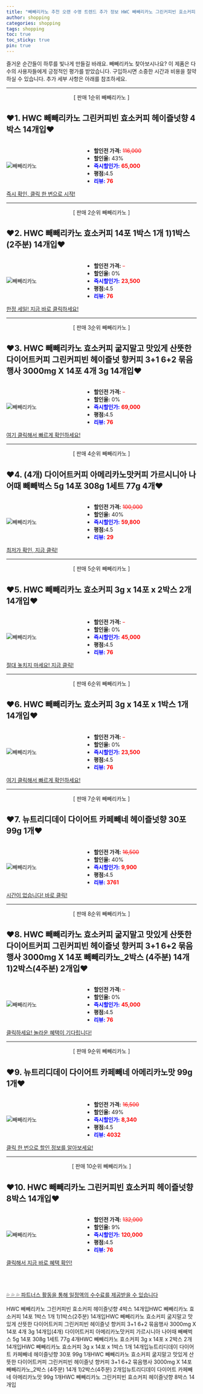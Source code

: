 ```yaml
---
title: "빼빼리카노 추천 오랜 수명 트렌드 추가 정보 HWC 빼빼리카노 그린커피빈 효소커피 헤이즐넛향"
author: shopping
categories: shopping
tags: shopping
toc: true
toc_sticky: true
pin: true
---
```

즐거운 순간들이 하루를 빛나게 만들길 바래요. 빼빼리카노 찾아보시나요? 이 제품은 다수의 사용자들에게 긍정적인 평가를 받았습니다. 구입하시면 소중한 시간과 비용을 절약하실 수 있습니다. 추가 세부 사항은 아래를 참조하세요.

---
<p class="toplist" style="margin: 0 auto; display: block; width: fit-content;">[ 판매 1순위 빼빼리카노 ]</p>

<h2><strong>❤️1. HWC 빼빼리카노 그린커피빈 효소커피 헤이즐넛향 4박스 14개입❤️</strong></h2>

<div style="display: flex; align-items: center;">
    <div style="flex: 0.4;">
        <img src="https://thumbnail8.coupangcdn.com/thumbnails/remote/230x230ex/image/vendor_inventory/af3e/6cf92e610aa75e6edc97404365a984789674bee2ba6c8b90c11402fc662e.jpg" alt="빼빼리카노" style="max-width: 100%;">
    </div>
    <div style="flex: 0.6; margin-left: 10px;">
        <ul>
            <li><strong>할인전 가격:</strong> <del style="color: red;">116,000</del></li>
            <li><strong>할인율:</strong> 43%</li>
            <li><span style='color:blue'><strong>즉시할인가:</strong></span> <span style='color:red'><strong>65,000</strong></span></li>
            <li><strong>평점:</strong>4.5</li>
            <li><span style='color:blue'><strong>리뷰:</strong></span> <span style='color:red'><strong>76</strong></span></li>
        </ul>
    </div>
</div>
<div class="center">
    <a href="https://selin100587.github.io?lptag=AF9450613&subid=githubio&pageKey=6805417524&traceid=V0-153&itemId=20497228568&vendorItemId=79267669392" class="myButton">
        즉시 확인, 클릭 한 번으로 시작!
    </a>
</div>


---
<p class="toplist" style="margin: 0 auto; display: block; width: fit-content;">[ 판매 2순위 빼빼리카노 ]</p>

<h2><strong>❤️2. HWC 빼빼리카노 효소커피 14포 1박스 1개 1)1박스(2주분) 14개입❤️</strong></h2>

<div style="display: flex; align-items: center;">
    <div style="flex: 0.4;">
        <img src="https://thumbnail8.coupangcdn.com/thumbnails/remote/230x230ex/image/vendor_inventory/9962/5f25a58a8c9ebd404206a847b951e5c6831253c805290f62c0cda72fc470.jpg" alt="빼빼리카노" style="max-width: 100%;">
    </div>
    <div style="flex: 0.6; margin-left: 10px;">
        <ul>
            <li><strong>할인전 가격:</strong> <del style="color: red;">-</del></li>
            <li><strong>할인율:</strong> 0%</li>
            <li><span style='color:blue'><strong>즉시할인가:</strong></span> <span style='color:red'><strong>23,500</strong></span></li>
            <li><strong>평점:</strong>4.5</li>
            <li><span style='color:blue'><strong>리뷰:</strong></span> <span style='color:red'><strong>76</strong></span></li>
        </ul>
    </div>
</div>
<div class="center">
    <a href="https://selin100587.github.io?lptag=AF9450613&subid=githubio&pageKey=6805417524&traceid=V0-153&itemId=12462144816&vendorItemId=80681109428" class="myButton">
        한정 세일! 지금 바로 클릭하세요!
    </a>
</div>


---
<p class="toplist" style="margin: 0 auto; display: block; width: fit-content;">[ 판매 3순위 빼빼리카노 ]</p>

<h2><strong>❤️3. HWC 빼빼리카노 효소커피 굶지말고 맛있게 산뜻한 다이어트커피 그린커피빈 헤이즐넛 향커피 3+1 6+2 묶음행사 3000mg X 14포 4개 3g 14개입❤️</strong></h2>

<div style="display: flex; align-items: center;">
    <div style="flex: 0.4;">
        <img src="https://thumbnail10.coupangcdn.com/thumbnails/remote/230x230ex/image/vendor_inventory/8453/27f8538f38e9131e786c900224c26af39cf7ba5429b97568dbc281989a83.png" alt="빼빼리카노" style="max-width: 100%;">
    </div>
    <div style="flex: 0.6; margin-left: 10px;">
        <ul>
            <li><strong>할인전 가격:</strong> <del style="color: red;">-</del></li>
            <li><strong>할인율:</strong> 0%</li>
            <li><span style='color:blue'><strong>즉시할인가:</strong></span> <span style='color:red'><strong>69,000</strong></span></li>
            <li><strong>평점:</strong>4.5</li>
            <li><span style='color:blue'><strong>리뷰:</strong></span> <span style='color:red'><strong>76</strong></span></li>
        </ul>
    </div>
</div>
<div class="center">
    <a href="https://selin100587.github.io?lptag=AF9450613&subid=githubio&pageKey=6805417524&traceid=V0-153&itemId=12462144830&vendorItemId=85059252869" class="myButton">
        여기 클릭해서 빠르게 확인하세요!
    </a>
</div>


---
<p class="toplist" style="margin: 0 auto; display: block; width: fit-content;">[ 판매 4순위 빼빼리카노 ]</p>

<h2><strong>❤️4. (4개) 다이어트커피 아메리카노맛커피 가르시니아 나어때 빼빼벅스 5g 14포 308g 1세트 77g 4개❤️</strong></h2>

<div style="display: flex; align-items: center;">
    <div style="flex: 0.4;">
        <img src="https://thumbnail9.coupangcdn.com/thumbnails/remote/230x230ex/image/vendor_inventory/e22c/bb0a4d20907e3719571283ed9cbd28cf952690d4b83f107e3fe48c34f7dc.jpg" alt="빼빼리카노" style="max-width: 100%;">
    </div>
    <div style="flex: 0.6; margin-left: 10px;">
        <ul>
            <li><strong>할인전 가격:</strong> <del style="color: red;">100,000</del></li>
            <li><strong>할인율:</strong> 40%</li>
            <li><span style='color:blue'><strong>즉시할인가:</strong></span> <span style='color:red'><strong>59,800</strong></span></li>
            <li><strong>평점:</strong>4.5</li>
            <li><span style='color:blue'><strong>리뷰:</strong></span> <span style='color:red'><strong>29</strong></span></li>
        </ul>
    </div>
</div>
<div class="center">
    <a href="https://selin100587.github.io?lptag=AF9450613&subid=githubio&pageKey=8235939098&traceid=V0-153&itemId=23706439892&vendorItemId=82676944049" class="myButton">
        최저가 확인, 지금 클릭!
    </a>
</div>


---
<p class="toplist" style="margin: 0 auto; display: block; width: fit-content;">[ 판매 5순위 빼빼리카노 ]</p>

<h2><strong>❤️5. HWC 빼빼리카노 효소커피 3g x 14포 x 2박스 2개 14개입❤️</strong></h2>

<div style="display: flex; align-items: center;">
    <div style="flex: 0.4;">
        <img src="https://thumbnail10.coupangcdn.com/thumbnails/remote/230x230ex/image/vendor_inventory/8f34/727d67774f0b6bc146a3a62a3ef4f6ee268f53f4978c9fb7681a5b507fc3.jpg" alt="빼빼리카노" style="max-width: 100%;">
    </div>
    <div style="flex: 0.6; margin-left: 10px;">
        <ul>
            <li><strong>할인전 가격:</strong> <del style="color: red;">-</del></li>
            <li><strong>할인율:</strong> 0%</li>
            <li><span style='color:blue'><strong>즉시할인가:</strong></span> <span style='color:red'><strong>45,000</strong></span></li>
            <li><strong>평점:</strong>4.5</li>
            <li><span style='color:blue'><strong>리뷰:</strong></span> <span style='color:red'><strong>76</strong></span></li>
        </ul>
    </div>
</div>
<div class="center">
    <a href="https://selin100587.github.io?lptag=AF9450613&subid=githubio&pageKey=6805417524&traceid=V0-153&itemId=13426555593&vendorItemId=85150521683" class="myButton">
        절대 놓치지 마세요! 지금 클릭!
    </a>
</div>


---
<p class="toplist" style="margin: 0 auto; display: block; width: fit-content;">[ 판매 6순위 빼빼리카노 ]</p>

<h2><strong>❤️6. HWC 빼빼리카노 효소커피 3g x 14포 x 1박스 1개 14개입❤️</strong></h2>

<div style="display: flex; align-items: center;">
    <div style="flex: 0.4;">
        <img src="https://thumbnail10.coupangcdn.com/thumbnails/remote/230x230ex/image/vendor_inventory/8f34/727d67774f0b6bc146a3a62a3ef4f6ee268f53f4978c9fb7681a5b507fc3.jpg" alt="빼빼리카노" style="max-width: 100%;">
    </div>
    <div style="flex: 0.6; margin-left: 10px;">
        <ul>
            <li><strong>할인전 가격:</strong> <del style="color: red;">-</del></li>
            <li><strong>할인율:</strong> 0%</li>
            <li><span style='color:blue'><strong>즉시할인가:</strong></span> <span style='color:red'><strong>23,500</strong></span></li>
            <li><strong>평점:</strong>4.5</li>
            <li><span style='color:blue'><strong>리뷰:</strong></span> <span style='color:red'><strong>76</strong></span></li>
        </ul>
    </div>
</div>
<div class="center">
    <a href="https://selin100587.github.io?lptag=AF9450613&subid=githubio&pageKey=6805417524&traceid=V0-153&itemId=16082126005&vendorItemId=83280245325" class="myButton">
        여기 클릭해서 빠르게 확인하세요!
    </a>
</div>


---
<p class="toplist" style="margin: 0 auto; display: block; width: fit-content;">[ 판매 7순위 빼빼리카노 ]</p>

<h2><strong>❤️7. 뉴트리디데이 다이어트 카페빼네 헤이즐넛향 30포 99g 1개❤️</strong></h2>

<div style="display: flex; align-items: center;">
    <div style="flex: 0.4;">
        <img src="https://thumbnail10.coupangcdn.com/thumbnails/remote/230x230ex/image/retail/images/1295473562243739-446d8884-9e61-43f8-be18-d9778e23f458.jpg" alt="빼빼리카노" style="max-width: 100%;">
    </div>
    <div style="flex: 0.6; margin-left: 10px;">
        <ul>
            <li><strong>할인전 가격:</strong> <del style="color: red;">16,500</del></li>
            <li><strong>할인율:</strong> 40%</li>
            <li><span style='color:blue'><strong>즉시할인가:</strong></span> <span style='color:red'><strong>9,900</strong></span></li>
            <li><strong>평점:</strong>4.5</li>
            <li><span style='color:blue'><strong>리뷰:</strong></span> <span style='color:red'><strong>3761</strong></span></li>
        </ul>
    </div>
</div>
<div class="center">
    <a href="https://selin100587.github.io?lptag=AF9450613&subid=githubio&pageKey=7248922919&traceid=V0-153&itemId=18434973744&vendorItemId=85147233620" class="myButton">
        시간이 없습니다! 바로 클릭!
    </a>
</div>


---
<p class="toplist" style="margin: 0 auto; display: block; width: fit-content;">[ 판매 8순위 빼빼리카노 ]</p>

<h2><strong>❤️8. HWC 빼빼리카노 효소커피 굶지말고 맛있게 산뜻한 다이어트커피 그린커피빈 헤이즐넛 향커피 3+1 6+2 묶음행사 3000mg X 14포 빼빼리카노_2박스 (4주분) 14개 1)2박스(4주분) 2개입❤️</strong></h2>

<div style="display: flex; align-items: center;">
    <div style="flex: 0.4;">
        <img src="https://thumbnail10.coupangcdn.com/thumbnails/remote/230x230ex/image/vendor_inventory/8453/27f8538f38e9131e786c900224c26af39cf7ba5429b97568dbc281989a83.png" alt="빼빼리카노" style="max-width: 100%;">
    </div>
    <div style="flex: 0.6; margin-left: 10px;">
        <ul>
            <li><strong>할인전 가격:</strong> <del style="color: red;">-</del></li>
            <li><strong>할인율:</strong> 0%</li>
            <li><span style='color:blue'><strong>즉시할인가:</strong></span> <span style='color:red'><strong>45,000</strong></span></li>
            <li><strong>평점:</strong>4.5</li>
            <li><span style='color:blue'><strong>리뷰:</strong></span> <span style='color:red'><strong>76</strong></span></li>
        </ul>
    </div>
</div>
<div class="center">
    <a href="https://selin100587.github.io?lptag=AF9450613&subid=githubio&pageKey=6805417524&traceid=V0-153&itemId=11427882477&vendorItemId=85059252878" class="myButton">
        클릭하세요! 놀라운 혜택이 기다립니다!
    </a>
</div>


---
<p class="toplist" style="margin: 0 auto; display: block; width: fit-content;">[ 판매 9순위 빼빼리카노 ]</p>

<h2><strong>❤️9. 뉴트리디데이 다이어트 카페빼네 아메리카노맛 99g 1개❤️</strong></h2>

<div style="display: flex; align-items: center;">
    <div style="flex: 0.4;">
        <img src="https://thumbnail10.coupangcdn.com/thumbnails/remote/230x230ex/image/retail/images/1505233322216762-6272751d-eeda-4f24-bc8b-104c941fb9f5.jpg" alt="빼빼리카노" style="max-width: 100%;">
    </div>
    <div style="flex: 0.6; margin-left: 10px;">
        <ul>
            <li><strong>할인전 가격:</strong> <del style="color: red;">16,500</del></li>
            <li><strong>할인율:</strong> 49%</li>
            <li><span style='color:blue'><strong>즉시할인가:</strong></span> <span style='color:red'><strong>8,340</strong></span></li>
            <li><strong>평점:</strong>4.5</li>
            <li><span style='color:blue'><strong>리뷰:</strong></span> <span style='color:red'><strong>4032</strong></span></li>
        </ul>
    </div>
</div>
<div class="center">
    <a href="https://selin100587.github.io?lptag=AF9450613&subid=githubio&pageKey=2321632111&traceid=V0-153&itemId=10094743902&vendorItemId=71901518572" class="myButton">
        클릭 한 번으로 할인 정보를 알아보세요!
    </a>
</div>


---
<p class="toplist" style="margin: 0 auto; display: block; width: fit-content;">[ 판매 10순위 빼빼리카노 ]</p>

<h2><strong>❤️10. HWC 빼빼리카노 그린커피빈 효소커피 헤이즐넛향 8박스 14개입❤️</strong></h2>

<div style="display: flex; align-items: center;">
    <div style="flex: 0.4;">
        <img src="https://thumbnail8.coupangcdn.com/thumbnails/remote/230x230ex/image/vendor_inventory/9962/5f25a58a8c9ebd404206a847b951e5c6831253c805290f62c0cda72fc470.jpg" alt="빼빼리카노" style="max-width: 100%;">
    </div>
    <div style="flex: 0.6; margin-left: 10px;">
        <ul>
            <li><strong>할인전 가격:</strong> <del style="color: red;">132,000</del></li>
            <li><strong>할인율:</strong> 9%</li>
            <li><span style='color:blue'><strong>즉시할인가:</strong></span> <span style='color:red'><strong>120,000</strong></span></li>
            <li><strong>평점:</strong>4.5</li>
            <li><span style='color:blue'><strong>리뷰:</strong></span> <span style='color:red'><strong>76</strong></span></li>
        </ul>
    </div>
</div>
<div class="center">
    <a href="https://selin100587.github.io?lptag=AF9450613&subid=githubio&pageKey=6805417524&traceid=V0-153&itemId=20497228570&vendorItemId=79267669435" class="myButton">
        클릭해서 지금 바로 혜택 확인!
    </a>
</div>

<br><br><br>[💦 💦 💦 파트너스 활동을 통해 일정액의 수수료를 제공받을 수 있습니다](https://link.coupang.com/a/bcpT2c)<br><br>HWC 빼빼리카노 그린커피빈 효소커피 헤이즐넛향 4박스 14개입HWC 빼빼리카노 효소커피 14포 1박스 1개 1)1박스(2주분) 14개입HWC 빼빼리카노 효소커피 굶지말고 맛있게 산뜻한 다이어트커피 그린커피빈 헤이즐넛 향커피 3+1 6+2 묶음행사 3000mg X 14포 4개 3g 14개입(4개) 다이어트커피 아메리카노맛커피 가르시니아 나어때 빼빼벅스 5g 14포 308g 1세트 77g 4개HWC 빼빼리카노 효소커피 3g x 14포 x 2박스 2개 14개입HWC 빼빼리카노 효소커피 3g x 14포 x 1박스 1개 14개입뉴트리디데이 다이어트 카페빼네 헤이즐넛향 30포 99g 1개HWC 빼빼리카노 효소커피 굶지말고 맛있게 산뜻한 다이어트커피 그린커피빈 헤이즐넛 향커피 3+1 6+2 묶음행사 3000mg X 14포 빼빼리카노_2박스 (4주분) 14개 1)2박스(4주분) 2개입뉴트리디데이 다이어트 카페빼네 아메리카노맛 99g 1개HWC 빼빼리카노 그린커피빈 효소커피 헤이즐넛향 8박스 14개입